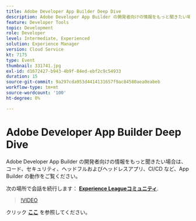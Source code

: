 ```yaml
---
title: Adobe Developer App Builder Deep Dive
description: Adobe Developer App Builder の開発者向けの情報をもっと聞きたい場合は、 コード、セキュリティ、ヘッドフルおよびヘッドレスアプリ、CI/CD など、Adobe Developer App Builder の動作をご覧ください。 このセッションは、Adobe Developers Live Content イベントの一部として配信されました。
feature: Developer Tools
topic: Development
role: Developer
level: Intermediate, Experienced
solution: Experience Manager
version: Cloud Service
kt: 7175
type: Event
thumbnail: 331741.jpg
exl-id: d1672427-b943-4b9f-84ed-ebf2c9c54933
duration: 15
source-git-commit: 9a297cda953d4414131657f9ac84580aea0eabeb
workflow-type: tm+mt
source-wordcount: '100'
ht-degree: 0%

---
```


# Adobe Developer App Builder Deep Dive

Adobe Developer App Builder の開発者向けの情報をもっと聞きたい場合は、 コード、セキュリティ、ヘッドフルおよびヘッドレスアプリ、CI/CD など、App Builder の動作をご覧ください。

次の場所で会話を続行します： **[Experience Leagueコミュニティ](https://adobe.ly/36Yd3v6)**.

>[!VIDEO](https://video.tv.adobe.com/v/331741/?quality=12&learn=on&hidetitle=true)

クリック **[ここ](/help/adobe-developers-live/assets/app-builder.pdf)** を参照してください。
